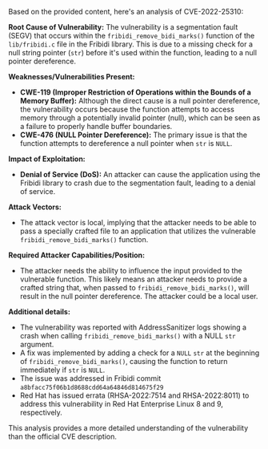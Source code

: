 Based on the provided content, here's an analysis of CVE-2022-25310:

**Root Cause of Vulnerability:**
The vulnerability is a segmentation fault (SEGV) that occurs within the `fribidi_remove_bidi_marks()` function of the `lib/fribidi.c` file in the Fribidi library. This is due to a missing check for a null string pointer (`str`) before it's used within the function, leading to a null pointer dereference.

**Weaknesses/Vulnerabilities Present:**
- **CWE-119 (Improper Restriction of Operations within the Bounds of a Memory Buffer):** Although the direct cause is a null pointer dereference, the vulnerability occurs because the function attempts to access memory through a potentially invalid pointer (null), which can be seen as a failure to properly handle buffer boundaries.
- **CWE-476 (NULL Pointer Dereference):**  The primary issue is that the function attempts to dereference a null pointer when `str` is `NULL`.

**Impact of Exploitation:**
- **Denial of Service (DoS):** An attacker can cause the application using the Fribidi library to crash due to the segmentation fault, leading to a denial of service.

**Attack Vectors:**
- The attack vector is local, implying that the attacker needs to be able to pass a specially crafted file to an application that utilizes the vulnerable `fribidi_remove_bidi_marks()` function.

**Required Attacker Capabilities/Position:**
- The attacker needs the ability to influence the input provided to the vulnerable function. This likely means an attacker needs to provide a crafted string that, when passed to `fribidi_remove_bidi_marks()`, will result in the null pointer dereference. The attacker could be a local user.

**Additional details:**
- The vulnerability was reported with AddressSanitizer logs showing a crash when calling `fribidi_remove_bidi_marks()` with a NULL `str` argument.
- A fix was implemented by adding a check for a `NULL` `str` at the beginning of `fribidi_remove_bidi_marks()`, causing the function to return immediately if `str` is `NULL`.
- The issue was addressed in Fribidi commit `a8bfacc75f06b1d8688cdd64a64846d814675f29`
- Red Hat has issued errata (RHSA-2022:7514 and RHSA-2022:8011) to address this vulnerability in Red Hat Enterprise Linux 8 and 9, respectively.

This analysis provides a more detailed understanding of the vulnerability than the official CVE description.